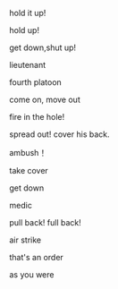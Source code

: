 hold it up!

hold up!

get down,shut up!

lieutenant 

fourth platoon

come on, move out

fire in the hole!

spread out! cover his back.

ambush！

take cover

get down

medic

pull back!
full back!

air strike

that's an order

as you were
